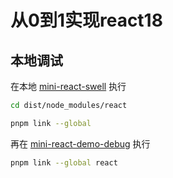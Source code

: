 # 从0到1实现react18

## 本地调试

在本地 [mini-react-swell](https://github.com/18355166248/mini-react-swell) 执行

```bash
cd dist/node_modules/react

pnpm link --global
```

再在 [mini-react-demo-debug](https://github.com/18355166248/mini-react-demo-debug) 执行

```bash
pnpm link --global react
```


